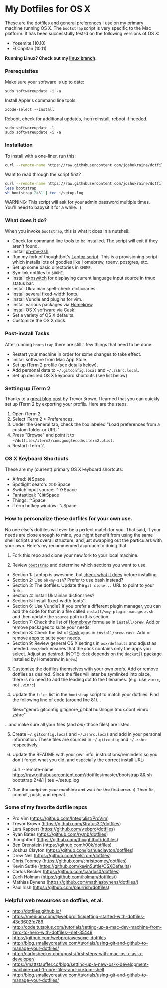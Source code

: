 # My Dotfiles for OS X

These are the dotfiles and general preferences I use on my primary machine running OS X. The `bootstrap` script is very specific to the Mac platform. It has been successfully tested on the following versions of OS X:

* Yosemite (10.10)
* El Capitan (10.11)

**Running Linux? Check out my [linux branch](https://github.com/joshukraine/dotfiles/tree/linux-desktop).**


### Prerequisites

Make sure your software is up to date:

	sudo softwareupdate -i -a

Install Apple's command line tools:

	xcode-select --install

Reboot, check for additional updates, then reinstall, reboot if needed.

	sudo softwareupdate -l
	sudo softwareupdate -i -a


### Installation

To install with a one-liner, run this:

```sh
curl --remote-name https://raw.githubusercontent.com/joshukraine/dotfiles/master/bootstrap && sh bootstrap 2>&1 | tee ~/setup.log
```

Want to read through the script first?
```sh
curl --remote-name https://raw.githubusercontent.com/joshukraine/dotfiles/master/bootstrap
less bootstrap
sh bootstrap 2>&1 | tee ~/setup.log
```

WARNING: This script will ask for your admin password multiple times. You'll need to babysit it for a while. :)


### What does it do?

When you invoke `bootstrap`, this is what it does in a nutshell:

* Check for command line tools to be installed. The script will exit if they aren't found.
* Install [oh-my-zsh](https://github.com/robbyrussell/oh-my-zsh).
* Run my fork of thoughtbot's [Laptop script](https://github.com/joshukraine/laptop). This is a provisioning script which installs lots of goodies like Homebrew, rbenv, postgres, etc.
* Set up some basic directories in `$HOME`.
* Symlink dotfiles to `$HOME`.
* Install [xkbswitch](https://github.com/joshukraine/xkbswitch-macosx) for displaying current language input source in tmux status bar.
* Install Ukrainian spell-check dictionaries.
* Install several fixed-width fonts.
* Install Vundle and plugins for vim.
* Install various packages via [Homebrew](http://brew.sh/).
* Install OS X software via [Cask](http://caskroom.io/).
* Set a variety of OS X defaults.
* Customize the OS X dock.


### Post-install Tasks

After running `bootstrap` there are still a few things that need to be done.

* Restart your machine in order for some changes to take effect.
* Install software from Mac App Store.
* Set up iTerm 2 profile (see details below).
* Add personal data to `~/.gitconfig.local` and `~/.zshrc.local`.
* Set up desired OS X keyboard shortcuts (see list below)


### Setting up iTerm 2

Thanks to a [great blog post](http://stratus3d.com/blog/2015/02/28/sync-iterm2-profile-with-dotfiles-repository/) by Trevor Brown, I learned that you can quickly set up iTerm 2 by exporting your profile. Here are the steps.

1. Open iTerm 2.
2. Select iTerm 2 > Preferences.
3. Under the General tab, check the box labeled "Load preferences from a custom folder or URL:"
4. Press "Browse" and point it to `~/dotfiles/iterm2/com.googlecode.iterm2.plist`.
5. Restart iTerm 2.


### OS X Keyboard Shortcuts

These are my (current) primary OS X keyboard shortcuts:

* Alfred: &#8984;Space
* Spotlight search: &#8984;&#8679;Space
* Switch input source: &#8963;&#8679;Space
* Fantastical: &#8997;&#8984;Space
* Things: &#8963;Space
* iTerm hotkey window: &#8997;Space


### How to personalize these dotfiles for your own use.

No one else's dotfiles will ever be a perfect match for you. That said, if your needs are close enough to mine, you might benefit from using the same shell scripts and overall structure, and just swapping out the particulars with your own. Here's my recommended approach to doing that:

1) Fork this repo and clone your new fork to your local machine.

2) Review [`bootstrap`](https://github.com/joshukraine/dotfiles/blob/master/bootstrap) and determine which sections you want to use.

* Section 1: Laptop is awesome, but [check what it does](https://github.com/joshukraine/laptop) before installing.
* Section 2: Use `oh-my-zsh`? Prefer to use bash instead?
* Section 3: The dotfiles. Update the `git clone...` URL to point to your fork.
* Section 4: Install Ukrainian dictionaries?
* Section 5: Install fixed-width fonts?
* Section 6: Use Vundle? If you prefer a different plugin manager, you can add the code for that in a file called `install/<my-plugin-manager>.sh` and then update the `source` path in this section.
* Section 7: Check the list of [Homebrew](http://brew.sh/) formulae in `install/brew`. Add or remove packages to suite your needs.
* Section 8: Check the list of [Cask](http://caskroom.io/) apps in `install/brew-cask`. Add or remove apps to suite your needs.
* Section 9: Review general OS X settings in `osx/defaults` and adjust as needed. `osx/dock` ensures that the dock contains only the apps you select. Adjust as desired. (NOTE: `dock` depends on the `dockutil` package installed by Homebrew in `brew`.)

3) Customize the dotfiles themselves with your own prefs. Add or remove dotfiles as desired. Since the files will later be symlinked into place, there is no need to add the leading dot to the filenames. (e.g. use `vimrc`, not `.vimrc`)

4) Update the `files` list in the `bootstrap` script to match your dotfiles. Find the following line of code (around line 81)...

	files="gemrc gitconfig gitignore_global hushlogin tmux.conf vimrc zshrc"

...and make sure all your files (and *only* those files) are listed.

5) Create `~/.gitconfig.local` and `~/.zshrc.local` and add in your personal information. These files are sourced in `~/.gitconfig` and `~/.zshrc` respectively.

6) Update the README with your own info, instructions/reminders so you don't forget what you did, and especially the correct install URL:

	curl --remote-name https://raw.githubusercontent.com/<your-github-username>/dotfiles/master/bootstrap && sh bootstrap 2>&1 | tee ~/setup.log

7) Run the script on your machine and wait for the first error. :) Then fix, commit, push, and repeat.


### Some of my favorite dotfile repos

* Pro Vim (https://github.com/Integralist/ProVim)
* Trevor Brown (https://github.com/Stratus3D/dotfiles)
* Lars Kappert (https://github.com/webpro/dotfiles)
* Ryan Bates (https://github.com/ryanb/dotfiles)
* thoughtbot (https://github.com/thoughtbot/dotfiles)
* Ben Orenstein (https://github.com/r00k/dotfiles)
* Joshua Clayton (https://github.com/joshuaclayton/dotfiles)
* Drew Neil (https://github.com/nelstrom/dotfiles)
* Chris Toomey (https://github.com/christoomey/dotfiles)
* Kevin Suttle (https://github.com/kevinSuttle/OSXDefaults)
* Carlos Becker (https://github.com/caarlos0/dotfiles)
* Zach Holman (https://github.com/holman/dotfiles/)
* Mathias Bynens (https://github.com/mathiasbynens/dotfiles/)
* Paul Irish (https://github.com/paulirish/dotfiles)


### Helpful web resources on dotfiles, et al.

* http://dotfiles.github.io/
* https://medium.com/@webprolific/getting-started-with-dotfiles-43c3602fd789
* http://code.tutsplus.com/tutorials/setting-up-a-mac-dev-machine-from-zero-to-hero-with-dotfiles--net-35449
* https://github.com/webpro/awesome-dotfiles
* http://blog.smalleycreative.com/tutorials/using-git-and-github-to-manage-your-dotfiles/
* http://carlosbecker.com/posts/first-steps-with-mac-os-x-as-a-developer/
* https://mattstauffer.co/blog/setting-up-a-new-os-x-development-machine-part-1-core-files-and-custom-shell
* http://blog.smalleycreative.com/tutorials/using-git-and-github-to-manage-your-dotfiles/
